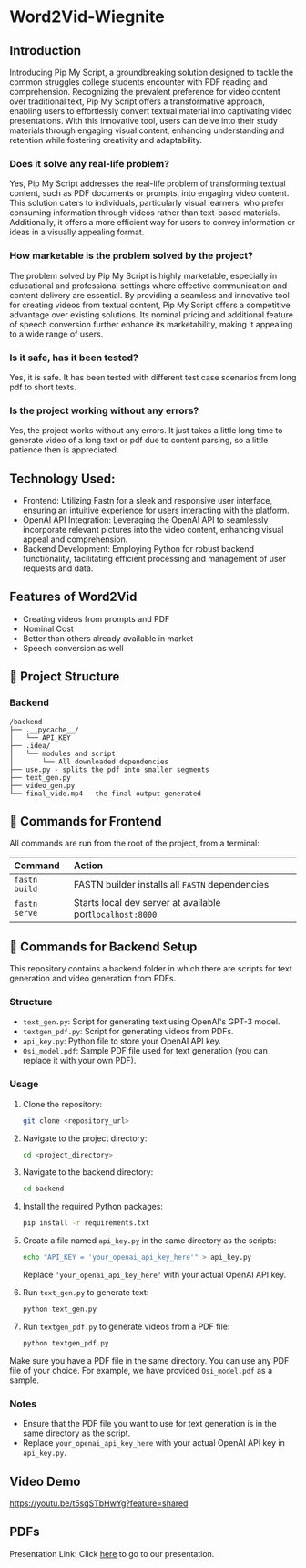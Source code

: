 # Word2Vid-Wiegnite
## Introduction
Introducing Pip My Script, a groundbreaking solution designed to tackle the common struggles college students encounter with PDF reading and comprehension. Recognizing the prevalent preference for video content over traditional text, Pip My Script offers a transformative approach, enabling users to effortlessly convert textual material into captivating video presentations. With this innovative tool, users can delve into their study materials through engaging visual content, enhancing understanding and retention while fostering creativity and adaptability.

### Does it solve any real-life problem?
Yes, Pip My Script addresses the real-life problem of transforming textual content, such as PDF documents or prompts, into engaging video content. This solution caters to individuals, particularly visual learners, who prefer consuming information through videos rather than text-based materials. Additionally, it offers a more efficient way for users to convey information or ideas in a visually appealing format.
### How marketable is the problem solved by the project?
The problem solved by Pip My Script is highly marketable, especially in educational and professional settings where effective communication and content delivery are essential. By providing a seamless and innovative tool for creating videos from textual content, Pip My Script offers a competitive advantage over existing solutions. Its nominal pricing and additional feature of speech conversion further enhance its marketability, making it appealing to a wide range of users.
### Is it safe, has it been tested?
Yes, it is safe. It has been tested with different test case scenarios from long pdf to short texts.
### Is the project working without any errors?
Yes, the project works without any errors. It just takes a little long time to generate video of a long text or pdf due to content parsing, so a little patience then is appreciated.

## Technology Used:
* Frontend: Utilizing Fastn for a sleek and responsive user interface, ensuring an intuitive experience for users interacting with the platform.
* OpenAI API Integration: Leveraging the OpenAI API to seamlessly incorporate relevant pictures into the video content, enhancing visual appeal and comprehension.
* Backend Development: Employing Python for robust backend functionality, facilitating efficient processing and management of user requests and data.


## Features of Word2Vid
* Creating videos from prompts and PDF
* Nominal Cost
* Better than others already available in market 
* Speech conversion as well
## 🚀 Project Structure 


### Backend

```
/backend
├── .__pycache__/
│   └── API_KEY
├── .idea/
│   └── modules and script
│   	└── All downloaded dependencies
├── use.py - splits the pdf into smaller segments	
├── text_gen.py
├── video_gen.py
└── final_vide.mp4 - the final output generated
```
## 🧞 Commands for Frontend

All commands are run from the root of the project, from a terminal:

| Command                | Action                                             |
| :--------------------- | :------------------------------------------------- |
| `fastn build`            | FASTN builder installs all `FASTN` dependencies        |
| `fastn serve`            | Starts local dev server at available port`localhost:8000`          |

## 🧞  Commands for Backend Setup

This repository contains a backend folder in which there are scripts for text generation and video generation from PDFs.

### Structure

- `text_gen.py`: Script for generating text using OpenAI's GPT-3 model.
- `textgen_pdf.py`: Script for generating videos from PDFs.
- `api_key.py`: Python file to store your OpenAI API key.
- `Osi_model.pdf`: Sample PDF file used for text generation (you can replace it with your own PDF).

### Usage

1. Clone the repository:

    ```bash
    git clone <repository_url>
    ```

2. Navigate to the project directory:

    ```bash
    cd <project_directory>
    ```
2. Navigate to the backend directory:

    ```bash
    cd backend
    ```
3. Install the required Python packages:

    ```bash
    pip install -r requirements.txt
    ```

4. Create a file named `api_key.py` in the same directory as the scripts:

    ```bash
    echo "API_KEY = 'your_openai_api_key_here'" > api_key.py
    ```

    Replace `'your_openai_api_key_here'` with your actual OpenAI API key.

5. Run `text_gen.py` to generate text:

    ```bash
    python text_gen.py
    ```

6. Run `textgen_pdf.py` to generate videos from a PDF file:

    ```bash
    python textgen_pdf.py
    ```

Make sure you have a PDF file in the same directory. You can use any PDF file of your choice. For example, we have provided `Osi_model.pdf` as a sample.

### Notes

- Ensure that the PDF file you want to use for text generation is in the same directory as the script.
- Replace `your_openai_api_key_here` with your actual OpenAI API key in `api_key.py`.


## Video Demo
https://youtu.be/t5sqSTbHwYg?feature=shared

## PDFs
Presentation Link: Click [here](https://drive.google.com/file/d/1MYBd0IoHv2-GVprKm1tLwoM2sha2gYzr/view?usp=sharing) to go to our presentation.



